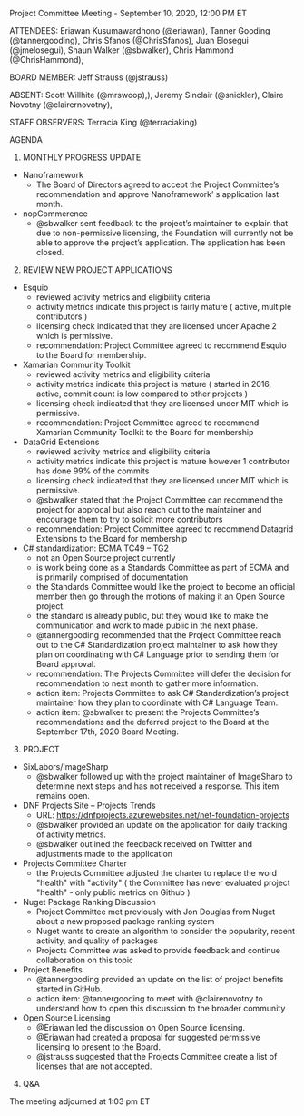 Project Committee Meeting - September 10, 2020, 12:00 PM ET

ATTENDEES: Eriawan Kusumawardhono (@eriawan), Tanner Gooding (@tannergooding), Chris Sfanos (@ChrisSfanos), Juan Elosegui (@jmelosegui), Shaun Walker (@sbwalker), Chris Hammond (@ChrisHammond), 

BOARD MEMBER: Jeff Strauss (@jstrauss)

ABSENT: Scott Willhite (@mrswoop),), Jeremy Sinclair (@snickler), Claire Novotny (@clairernovotny),

STAFF OBSERVERS: Terracia King (@terraciaking)

AGENDA

1. MONTHLY PROGRESS UPDATE

- Nanoframework
  - The Board of Directors agreed to accept the Project Committee’s recommendation and approve Nanoframework’ s application last month.
- nopCommerence 
  - @sbwalker sent feedback to the project’s maintainer to explain that due to non-permissive licensing, the Foundation will currently not be able to approve the project’s application. The application has been closed.

2. REVIEW NEW PROJECT APPLICATIONS	

- Esquio
  - reviewed activity metrics and eligibility criteria 
  - activity metrics indicate this project is fairly mature ( active, multiple contributors )
  - licensing check indicated that they are licensed under Apache 2 which is permissive.
  - recommendation:  Project Committee agreed to recommend Esquio to the Board for membership.
- Xamarian Community Toolkit 
  - reviewed activity metrics and eligibility criteria 
  - activity metrics indicate this project is mature ( started in 2016, active, commit count is low compared to other projects )
  - licensing check indicated that they are licensed under MIT which is permissive.
  - recommendation: Project Committee agreed to recommend Xamarian Community Toolkit to the Board for membership
- DataGrid Extensions 
  - reviewed activity metrics and eligibility criteria 
  - activity metrics indicate this project is mature however 1 contributor has done 99% of the commits
  - licensing check indicated that they are licensed under MIT which is permissive.
  - @sbwalker stated that the Project Committee can recommend the project for approcal but also reach out to the maintainer and encourage them to try to solicit more contributors
  - recommendation: Project Committee agreed to recommend Datagrid Extensions to the Board for membership
- C# standardization: ECMA TC49 – TG2
  - not an Open Source project currently
  - is work being done as a Standards Committee as part of ECMA and is primarily comprised of documentation
  - the Standards Committee would like the project to become an official member then go through the motions of making it an Open Source project. 
  - the standard is already public, but they would like to make the communication and work to made public in the next phase. 
  - @tannergooding recommended that the Project Committee reach out to the C# Standardization project maintainer to ask how they plan on coordinating with C# Language prior to sending them for Board approval. 
  - recommendation: The Projects Committee will defer the decision for recommendation to next month to gather more information. 
  - action item: Projects Committee to ask C# Standardization’s project maintainer how they plan to coordinate with C# Language Team.
  - action item: @sbwalker to present the Projects Committee’s recommendations and the deferred project to the Board at the September 17th, 2020 Board Meeting.

3. PROJECT

- SixLabors/ImageSharp 
  - @sbwalker followed up with the project maintainer of ImageSharp to determine next steps and has not received a response. This item remains open.
- DNF Projects Site – Projects Trends
  - URL: https://dnfprojects.azurewebsites.net/net-foundation-projects
  - @sbwalker provided an update on the application for daily tracking of activity metrics. 
  - @sbwalker outlined the feedback received on Twitter and adjustments made to the application
- Projects Committee Charter
  - the Projects Committee adjusted the charter to replace the word "health" with "activity" ( the Committee has never evaluated project "health" - only public metrics on Github )
- Nuget Package Ranking Discussion 
  - Project Committee met previously with Jon Douglas from Nuget about a new proposed package ranking system
  - Nuget wants to create an algorithm to consider the popularity, recent activity, and quality of packages
  - Projects Committee was asked to provide feedback and continue collaboration on this topic 
- Project Benefits
  - @tannergooding provided an update on the list of project benefits started in GitHub. 
  - action item: @tannergooding to meet with @clairenovotny to understand how to open this discussion to the broader community 
- Open Source Licensing
  - @Eriawan led the discussion on Open Source licensing.
  - @Eriawan had created a proposal for suggested permissive licensing to present to the Board.
  - @jstrauss suggested that the Projects Committee create a list of licenses that are not accepted.

4. Q&A

The meeting adjourned at 1:03 pm ET